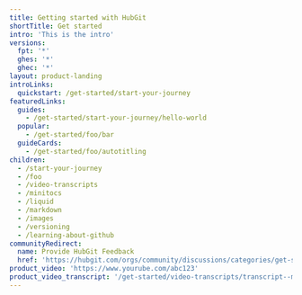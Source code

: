 ```yaml
---
title: Getting started with HubGit
shortTitle: Get started
intro: 'This is the intro'
versions:
  fpt: '*'
  ghes: '*'
  ghec: '*'
layout: product-landing
introLinks:
  quickstart: /get-started/start-your-journey
featuredLinks:
  guides:
    - /get-started/start-your-journey/hello-world
  popular:
    - /get-started/foo/bar
  guideCards:
    - /get-started/foo/autotitling
children:
  - /start-your-journey
  - /foo
  - /video-transcripts
  - /minitocs
  - /liquid
  - /markdown
  - /images
  - /versioning
  - /learning-about-github
communityRedirect:
  name: Provide HubGit Feedback
  href: 'https://hubgit.com/orgs/community/discussions/categories/get-started'
product_video: 'https://www.yourube.com/abc123'
product_video_transcript: '/get-started/video-transcripts/transcript--my-awesome-video'
---
```


